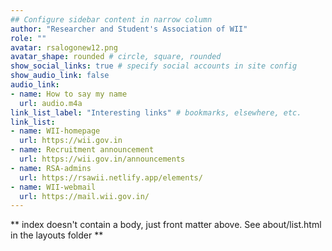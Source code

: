 ```yaml
---
## Configure sidebar content in narrow column
author: "Researcher and Student's Association of WII"
role: ""
avatar: rsalogonew12.png
avatar_shape: rounded # circle, square, rounded
show_social_links: true # specify social accounts in site config
show_audio_link: false
audio_link: 
- name: How to say my name
  url: audio.m4a
link_list_label: "Interesting links" # bookmarks, elsewhere, etc.
link_list:
- name: WII-homepage
  url: https://wii.gov.in
- name: Recruitment announcement
  url: https://wii.gov.in/announcements
- name: RSA-admins
  url: https://rsawii.netlify.app/elements/
- name: WII-webmail
  url: https://mail.wii.gov.in/
---
```


** index doesn't contain a body, just front matter above.
See about/list.html in the layouts folder **